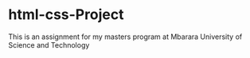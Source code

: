 # html-css-Project
This is an assignment for my masters program at Mbarara University of Science and Technology
